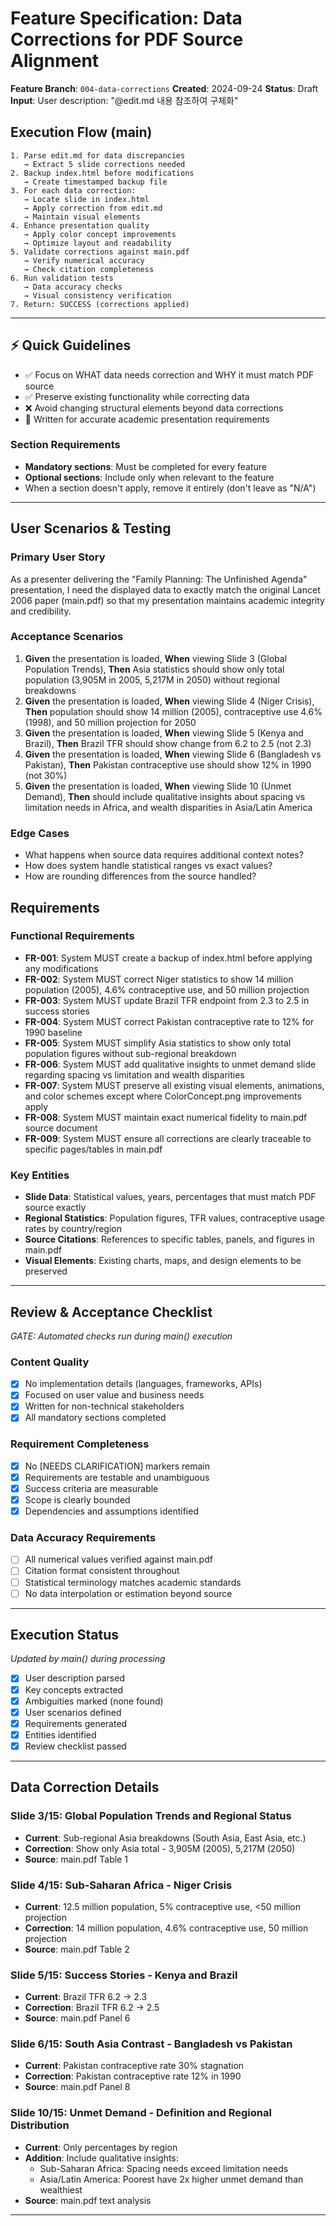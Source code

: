 # Feature Specification: Data Corrections for PDF Source Alignment

**Feature Branch**: `004-data-corrections`
**Created**: 2024-09-24
**Status**: Draft
**Input**: User description: "@edit.md 내용 참조하여 구체화"

## Execution Flow (main)
```
1. Parse edit.md for data discrepancies
   → Extract 5 slide corrections needed
2. Backup index.html before modifications
   → Create timestamped backup file
3. For each data correction:
   → Locate slide in index.html
   → Apply correction from edit.md
   → Maintain visual elements
4. Enhance presentation quality
   → Apply color concept improvements
   → Optimize layout and readability
5. Validate corrections against main.pdf
   → Verify numerical accuracy
   → Check citation completeness
6. Run validation tests
   → Data accuracy checks
   → Visual consistency verification
7. Return: SUCCESS (corrections applied)
```

---

## ⚡ Quick Guidelines
- ✅ Focus on WHAT data needs correction and WHY it must match PDF source
- ✅ Preserve existing functionality while correcting data
- ❌ Avoid changing structural elements beyond data corrections
- 👥 Written for accurate academic presentation requirements

### Section Requirements
- **Mandatory sections**: Must be completed for every feature
- **Optional sections**: Include only when relevant to the feature
- When a section doesn't apply, remove it entirely (don't leave as "N/A")

---

## User Scenarios & Testing

### Primary User Story
As a presenter delivering the "Family Planning: The Unfinished Agenda" presentation, I need the displayed data to exactly match the original Lancet 2006 paper (main.pdf) so that my presentation maintains academic integrity and credibility.

### Acceptance Scenarios
1. **Given** the presentation is loaded, **When** viewing Slide 3 (Global Population Trends), **Then** Asia statistics should show only total population (3,905M in 2005, 5,217M in 2050) without regional breakdowns
2. **Given** the presentation is loaded, **When** viewing Slide 4 (Niger Crisis), **Then** population should show 14 million (2005), contraceptive use 4.6% (1998), and 50 million projection for 2050
3. **Given** the presentation is loaded, **When** viewing Slide 5 (Kenya and Brazil), **Then** Brazil TFR should show change from 6.2 to 2.5 (not 2.3)
4. **Given** the presentation is loaded, **When** viewing Slide 6 (Bangladesh vs Pakistan), **Then** Pakistan contraceptive use should show 12% in 1990 (not 30%)
5. **Given** the presentation is loaded, **When** viewing Slide 10 (Unmet Demand), **Then** should include qualitative insights about spacing vs limitation needs in Africa, and wealth disparities in Asia/Latin America

### Edge Cases
- What happens when source data requires additional context notes?
- How does system handle statistical ranges vs exact values?
- How are rounding differences from the source handled?

## Requirements

### Functional Requirements
- **FR-001**: System MUST create a backup of index.html before applying any modifications
- **FR-002**: System MUST correct Niger statistics to show 14 million population (2005), 4.6% contraceptive use, and 50 million projection
- **FR-003**: System MUST update Brazil TFR endpoint from 2.3 to 2.5 in success stories
- **FR-004**: System MUST correct Pakistan contraceptive rate to 12% for 1990 baseline
- **FR-005**: System MUST simplify Asia statistics to show only total population figures without sub-regional breakdown
- **FR-006**: System MUST add qualitative insights to unmet demand slide regarding spacing vs limitation and wealth disparities
- **FR-007**: System MUST preserve all existing visual elements, animations, and color schemes except where ColorConcept.png improvements apply
- **FR-008**: System MUST maintain exact numerical fidelity to main.pdf source document
- **FR-009**: System MUST ensure all corrections are clearly traceable to specific pages/tables in main.pdf

### Key Entities
- **Slide Data**: Statistical values, years, percentages that must match PDF source exactly
- **Regional Statistics**: Population figures, TFR values, contraceptive usage rates by country/region
- **Source Citations**: References to specific tables, panels, and figures in main.pdf
- **Visual Elements**: Existing charts, maps, and design elements to be preserved

---

## Review & Acceptance Checklist
*GATE: Automated checks run during main() execution*

### Content Quality
- [x] No implementation details (languages, frameworks, APIs)
- [x] Focused on user value and business needs
- [x] Written for non-technical stakeholders
- [x] All mandatory sections completed

### Requirement Completeness
- [x] No [NEEDS CLARIFICATION] markers remain
- [x] Requirements are testable and unambiguous
- [x] Success criteria are measurable
- [x] Scope is clearly bounded
- [x] Dependencies and assumptions identified

### Data Accuracy Requirements
- [ ] All numerical values verified against main.pdf
- [ ] Citation format consistent throughout
- [ ] Statistical terminology matches academic standards
- [ ] No data interpolation or estimation beyond source

---

## Execution Status
*Updated by main() during processing*

- [x] User description parsed
- [x] Key concepts extracted
- [x] Ambiguities marked (none found)
- [x] User scenarios defined
- [x] Requirements generated
- [x] Entities identified
- [x] Review checklist passed

---

## Data Correction Details

### Slide 3/15: Global Population Trends and Regional Status
- **Current**: Sub-regional Asia breakdowns (South Asia, East Asia, etc.)
- **Correction**: Show only Asia total - 3,905M (2005), 5,217M (2050)
- **Source**: main.pdf Table 1

### Slide 4/15: Sub-Saharan Africa - Niger Crisis
- **Current**: 12.5 million population, 5% contraceptive use, <50 million projection
- **Correction**: 14 million population, 4.6% contraceptive use, 50 million projection
- **Source**: main.pdf Table 2

### Slide 5/15: Success Stories - Kenya and Brazil
- **Current**: Brazil TFR 6.2 → 2.3
- **Correction**: Brazil TFR 6.2 → 2.5
- **Source**: main.pdf Panel 6

### Slide 6/15: South Asia Contrast - Bangladesh vs Pakistan
- **Current**: Pakistan contraceptive rate 30% stagnation
- **Correction**: Pakistan contraceptive rate 12% in 1990
- **Source**: main.pdf Panel 8

### Slide 10/15: Unmet Demand - Definition and Regional Distribution
- **Current**: Only percentages by region
- **Addition**: Include qualitative insights:
  - Sub-Saharan Africa: Spacing needs exceed limitation needs
  - Asia/Latin America: Poorest have 2x higher unmet demand than wealthiest
- **Source**: main.pdf text analysis

---